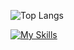 ![Top Langs](https://github-readme-stats.vercel.app/api/top-langs/?username=gilanhaq&layout=compact&theme=transparent&langs_count=2&count_weight=0.5&border_color=ffffff00&title_color="35,4158d0,c850c0,ffcc70")

[![My Skills](https://skillicons.dev/icons?i=flutter,kotlin,androidstudio&theme=dark)](https://skillicons.dev)
